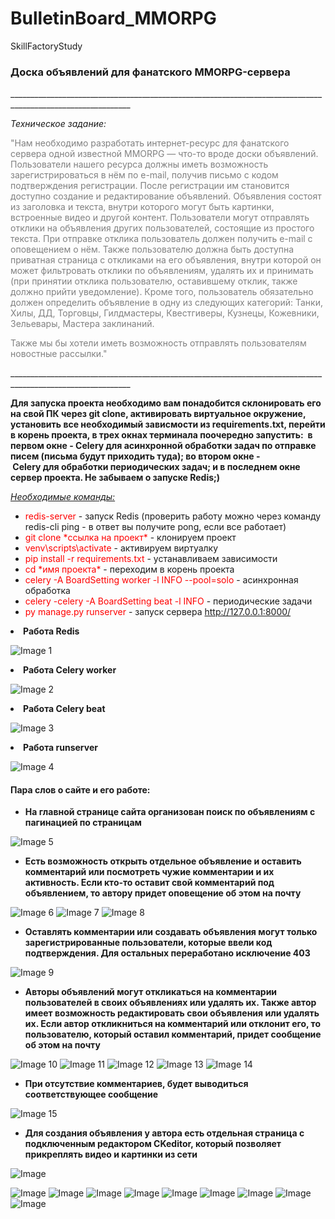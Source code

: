 # BulletinBoard_MMORPG
 SkillFactoryStudy

<h3><strong>Доска объявлений для фанатского MMORPG-сервера</strong></h3>
____________________________________________________________________________________________________________
</p></p></p>
<p><em>Техническое задание:</em></p>
<p><span style="color: #808080;">"Нам необходимо разработать интернет-ресурс для фанатского сервера одной известной MMORPG &mdash; что-то вроде доски объявлений. Пользователи нашего ресурса должны иметь возможность зарегистрироваться в нём по e-mail, получив письмо с кодом подтверждения регистрации. После регистрации им становится доступно создание и редактирование объявлений. Объявления состоят из заголовка и текста, внутри которого могут быть картинки, встроенные видео и другой контент. Пользователи могут отправлять отклики на объявления других пользователей, состоящие из простого текста. При отправке отклика пользователь должен получить e-mail с оповещением о нём. Также пользователю должна быть доступна приватная страница с откликами на его объявления, внутри которой он может фильтровать отклики по объявлениям, удалять их и принимать (при принятии отклика пользователю, оставившему отклик, также должно прийти уведомление). Кроме того, пользователь обязательно должен определить объявление в одну из следующих категорий: Танки, Хилы, ДД, Торговцы, Гилдмастеры, Квестгиверы, Кузнецы, Кожевники, Зельевары, Мастера заклинаний.</span></p>
<p><span style="color: #808080;">Также мы бы хотели иметь возможность отправлять пользователям новостные рассылки."</span></p>
____________________________________________________________________________________________________________

</p></p></p>
<p dir="auto"><strong>Для запуска проекта необходимо вам понадобится склонировать его на свой ПК через&nbsp;git clone, активировать виртуальное окружение, установить все необходимый зависмости из&nbsp;requirements.txt, перейти в корень проекта, в трех окнах терминала поочередно запустить: &nbsp;в первом окне - Celery для асинхронной обработки задач по отправке писем (письма будут приходить туда); во втором окне -&nbsp;Celery&nbsp;для&nbsp;обработки периодических задач; и в последнем окне сервер проекта. Не забываем о запуске Redis;)</strong></p>
<p dir="auto"><span style="text-decoration: underline;"><em>Необходимые команды:</em></span></p>
<ul dir="auto">
<li><span style="color: #ff0000;">redis-server</span> - запуск Redis (проверить работу можно через команду redis-cli ping - в ответ вы получите pong, если все работает)</li>
<li><span style="color: #ff0000;">git clone *ссылка на проект*</span> - клонируем проект</li>
<li><span style="color: #ff0000;">venv\scripts\activate</span> - активируем виртуалку</li>
<li><span style="color: #ff0000;">pip install -r requirements.txt</span> - устанавливаем зависимости</li>
<li><span style="color: #ff0000;">cd *имя проекта*</span> - переходим в корень проекта</li>
<li><span style="color: #ff0000;">celery -A BoardSetting worker -l INFO --pool=solo</span> - асинхронная обработка</li>
<li><span style="color: #ff0000;">celery -celery -A BoardSetting beat -l INFO</span> - периодические задачи</li>
<li><span style="color: #ff0000;">py manage.py runserver</span> - запуск сервера <a href="http://127.0.0.1:8000/" rel="nofollow">http://127.0.0.1:8000/</a></li>
</ul>

</p></p></p>

<li><strong>Работа Redis</strong></li>

![Image 1](https://github.com/Russiks/BulletinBoard_MMORPG/blob/main/Images/2023-05-30_12-00-16.png)

<li><strong>Работа Celery worker</strong></li>

![Image 2](https://github.com/Russiks/BulletinBoard_MMORPG/blob/main/Images/2023-05-30_12-04-29.png)

<li><strong>Работа Celery beat</strong></li>

![Image 3](https://github.com/Russiks/BulletinBoard_MMORPG/blob/main/Images/2023-05-30_12-05-32.png)

<li><strong>Работа runserver</strong></li>

![Image 4](https://github.com/Russiks/BulletinBoard_MMORPG/blob/main/Images/2023-05-30_12-06-30.png)

<h4><strong>Пара слов о сайте и его работе:</strong></h4>

<ul>
<li><strong>На главной странице сайта организован поиск по объявлениям с пагинацией по страницам</strong></li>
</ul>

![Image 5](https://github.com/Russiks/BulletinBoard_MMORPG/blob/main/Images/2023-05-30_12-17-14.png)

<ul>
<li><strong>Есть возможность открыть отдельное объявление и оставить комментарий или посмотреть чужие комментарии и их активность. Если кто-то оставит свой комментарий под объявлением, то автору придет оповещение об этом на почту</strong></li>
</ul>

![Image 6](https://github.com/Russiks/BulletinBoard_MMORPG/blob/main/Images/2023-05-30_12-19-45.png)
![Image 7](https://github.com/Russiks/BulletinBoard_MMORPG/blob/main/Images/2023-05-30_12-20-17.png)
![Image 8](https://github.com/Russiks/BulletinBoard_MMORPG/blob/main/Images/2023-05-30_12-23-07.png)

<ul>
<li><strong>Оставлять комментарии или создавать объявления могут только зарегистрированные пользователи, которые ввели код подтверждения. Для остальных переработано исключение 403</strong></li>
</ul>

![Image 9](https://github.com/Russiks/BulletinBoard_MMORPG/blob/main/Images/2023-05-30_12-32-33.png)

<ul>
<li><strong>Авторы объявлений могут откликаться на комментарии пользователей в своих объявлениях или удалять их. Также автор имеет возможность редактировать свои объявления или удалять их. Если автор откликниться на комментарий или отклонит его, то пользователю, который оставил комментарий, придет сообщение об этом на почту</strong></li>
</ul>

![Image 10](https://github.com/Russiks/BulletinBoard_MMORPG/blob/main/Images/2023-05-30_12-21-47.png)
![Image 11](https://github.com/Russiks/BulletinBoard_MMORPG/blob/main/Images/2023-05-30_12-24-12.png)
![Image 12](https://github.com/Russiks/BulletinBoard_MMORPG/blob/main/Images/2023-05-30_12-24-51.png)
![Image 13](https://github.com/Russiks/BulletinBoard_MMORPG/blob/main/Images/2023-05-30_12-26-25.png)
![Image 14](https://github.com/Russiks/BulletinBoard_MMORPG/blob/main/Images/2023-05-30_12-25-24.png)

<ul>
<li><strong>При отсутствие комментариев, будет выводиться соответствующее сообщение</strong></li>
</ul>

![Image 15](https://github.com/Russiks/BulletinBoard_MMORPG/blob/main/Images/2023-05-30_12-25-50.png)

<ul>
<li><strong>Для создания объявления у автора есть отдельная страница с подключенным редактором CKeditor, который позволяет прикреплять видео и картинки из сети</strong></li>
</ul>

![Image](https://github.com/Russiks/BulletinBoard_MMORPG/blob/main/Images/2023-05-30_12-27-31.png)


![Image](https://github.com/Russiks/BulletinBoard_MMORPG/blob/main/Images/2023-05-30_12-28-08.png)
![Image](https://github.com/Russiks/BulletinBoard_MMORPG/blob/main/Images/2023-05-30_12-28-31.png)
![Image](https://github.com/Russiks/BulletinBoard_MMORPG/blob/main/Images/2023-05-30_12-29-00.png)
![Image]()
![Image]()
![Image]()
![Image]()
![Image]()
![Image]()

